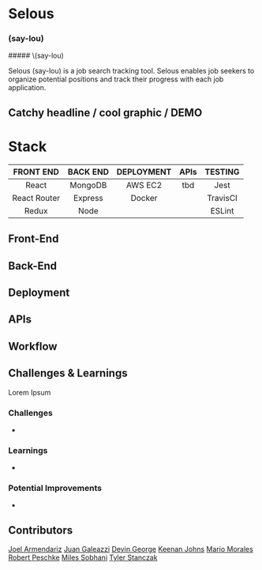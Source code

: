 # <h1> Selous </h1> 
<h3> (say-lou) </h3> 
##### \(say-lou)

Selous (say-lou) is a job search tracking tool. Selous enables job seekers to organize potential positions and track their progress with each job application.

## Catchy headline / cool graphic / DEMO


# Stack

| FRONT END     | BACK END      | DEPLOYMENT  | APIs     | TESTING   |
| :-----------: |:-------------:| :----------:|:--------:|:---------:|
| React         | MongoDB       | AWS EC2     | tbd      |  Jest     |
| React Router  | Express       |   Docker    |          | TravisCI  |
| Redux         | Node          |             |          | ESLint    |

## Front-End

## Back-End

## Deployment

## APIs

## Workflow

## Challenges & Learnings

Lorem Ipsum

### Challenges

*

### Learnings

*

### Potential Improvements

*

## Contributors

[Joel Armendariz](https://github.com/joelarmendariz) 
[Juan Galeazzi](https://github.com/jlgaleazzi) 
[Devin George](https://github.com/devinkgeorge) 
[Keenan Johns](https://github.com/FluxxField) 
[Mario Morales](http://github.com/mariomorales7x7) 
[Robert Peschke](http://github.com/robertpeschke) 
[Miles Sobhani](https://github.com/MilesSobhani) 
[Tyler Stanczak](https://github.com/tylerstanczak) 
